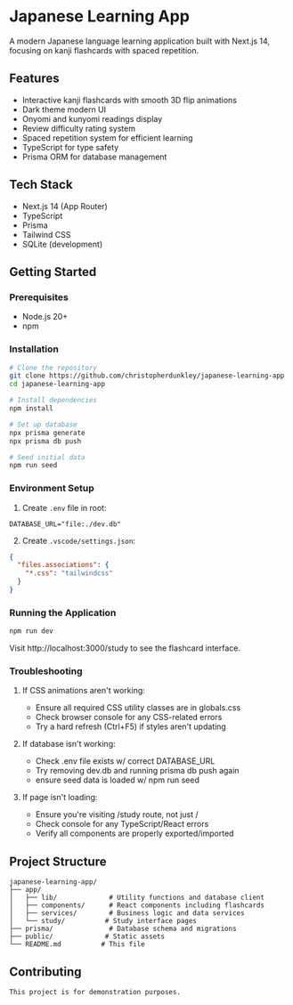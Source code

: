 # Japanese Learning App

A modern Japanese language learning application built with Next.js 14, focusing on kanji flashcards with spaced repetition.

## Features
- Interactive kanji flashcards with smooth 3D flip animations
- Dark theme modern UI
- Onyomi and kunyomi readings display
- Review difficulty rating system
- Spaced repetition system for efficient learning
- TypeScript for type safety
- Prisma ORM for database management

## Tech Stack
- Next.js 14 (App Router)
- TypeScript
- Prisma
- Tailwind CSS
- SQLite (development)

## Getting Started

### Prerequisites
- Node.js 20+
- npm

### Installation
```bash
# Clone the repository
git clone https://github.com/christopherdunkley/japanese-learning-app
cd japanese-learning-app

# Install dependencies
npm install

# Set up database
npx prisma generate
npx prisma db push

# Seed initial data
npm run seed
```

### Environment Setup
1. Create `.env` file in root:
```
DATABASE_URL="file:./dev.db"
```

2. Create `.vscode/settings.json`:
```json
{
  "files.associations": {
    "*.css": "tailwindcss"
  }
}
```

### Running the Application
```bash
npm run dev
```

Visit http://localhost:3000/study to see the flashcard interface.

### Troubleshooting
1. If CSS animations aren't working:
   - Ensure all required CSS utility classes are in globals.css
   - Check browser console for any CSS-related errors
   - Try a hard refresh (Ctrl+F5) if styles aren't updating

2. If database isn't working:
   - Check .env file exists w/ correct DATABASE_URL
   - Try removing dev.db and running prisma db push again
   - ensure seed data is loaded w/ npm run seed

3. If page isn't loading:
   - Ensure you're visiting /study route, not just /
   - Check console for any TypeScript/React errors
   - Verify all components are properly exported/imported

## Project Structure
```
japanese-learning-app/
├── app/
│   ├── lib/             # Utility functions and database client
│   ├── components/      # React components including flashcards
│   ├── services/        # Business logic and data services
│   └── study/          # Study interface pages
├── prisma/              # Database schema and migrations
├── public/             # Static assets
└── README.md          # This file
```

## Contributing
```
This project is for demonstration purposes.
```